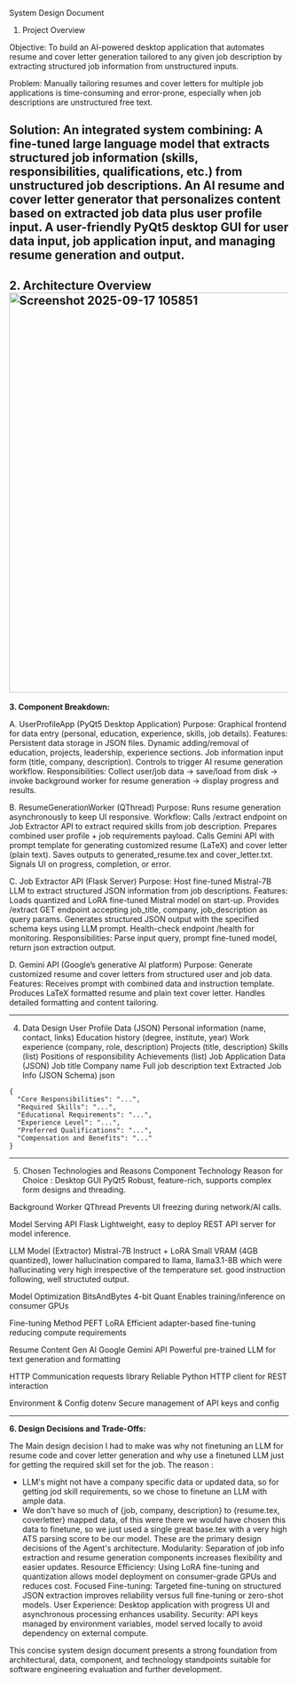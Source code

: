 System Design Document
1. Project Overview

Objective:
To build an AI-powered desktop application that automates resume and cover letter generation tailored to any given job description by extracting structured job information from unstructured inputs.

Problem:
Manually tailoring resumes and cover letters for multiple job applications is time-consuming and error-prone, especially when job descriptions are unstructured free text.

Solution:
An integrated system combining:
A fine-tuned large language model that extracts structured job information (skills, responsibilities, qualifications, etc.) from unstructured job descriptions.
An AI resume and cover letter generator that personalizes content based on extracted job data plus user profile input.
A user-friendly PyQt5 desktop GUI for user data input, job application input, and managing resume generation and output.
---
**2. Architecture Overview**
<img width="797" height="720" alt="Screenshot 2025-09-17 105851" src="https://github.com/user-attachments/assets/841798cf-6511-47df-aa3e-2afffc36e1ab" />
---
**3. Component Breakdown:**
   
A. UserProfileApp (PyQt5 Desktop Application)
Purpose: Graphical frontend for data entry (personal, education, experience, skills, job details).
Features:
Persistent data storage in JSON files.
Dynamic adding/removal of education, projects, leadership, experience sections.
Job information input form (title, company, description).
Controls to trigger AI resume generation workflow.
Responsibilities: Collect user/job data → save/load from disk → invoke background worker for resume generation → display progress and results.

B. ResumeGenerationWorker (QThread)
Purpose: Runs resume generation asynchronously to keep UI responsive.
Workflow:
Calls /extract endpoint on Job Extractor API to extract required skills from job description.
Prepares combined user profile + job requirements payload.
Calls Gemini API with prompt template for generating customized resume (LaTeX) and cover letter (plain text).
Saves outputs to generated_resume.tex and cover_letter.txt.
Signals UI on progress, completion, or error.

C. Job Extractor API (Flask Server)
Purpose: Host fine-tuned Mistral-7B LLM to extract structured JSON information from job descriptions.
Features:
Loads quantized and LoRA fine-tuned Mistral model on start-up.
Provides /extract GET endpoint accepting job_title, company, job_description as query params.
Generates structured JSON output with the specified schema keys using LLM prompt.
Health-check endpoint /health for monitoring.
Responsibilities: Parse input query, prompt fine-tuned model, return json extraction output.

D. Gemini API (Google’s generative AI platform)
Purpose: Generate customized resume and cover letters from structured user and job data.
Features:
Receives prompt with combined data and instruction template.
Produces LaTeX formatted resume and plain text cover letter.
Handles detailed formatting and content tailoring.

---
4. Data Design
User Profile Data (JSON)
Personal information (name, contact, links)
Education history (degree, institute, year)
Work experience (company, role, description)
Projects (title, description)
Skills (list)
Positions of responsibility
Achievements (list)
Job Application Data (JSON)
Job title
Company name
Full job description text
Extracted Job Info (JSON Schema)
json
```
{
  "Core Responsibilities": "...",
  "Required Skills": "...",
  "Educational Requirements": "...",
  "Experience Level": "...",
  "Preferred Qualifications": "...",
  "Compensation and Benefits": "..."
}
```
---
5. Chosen Technologies and Reasons
Component Technology Reason for Choice :
Desktop GUI	PyQt5 Robust, feature-rich, supports complex form designs and threading.

Background Worker QThread Prevents UI freezing during network/AI calls.

Model Serving API Flask	Lightweight, easy to deploy REST API server for model inference.

LLM Model (Extractor) Mistral-7B Instruct + LoRA Small VRAM (4GB quantized), lower hallucination compared to llama, llama3.1-8B which were hallucinating very high irrespective of the temperature set. good instruction following, well structuted output.

Model Optimization BitsAndBytes 4-bit Quant Enables training/inference on consumer GPUs

Fine-tuning Method PEFT LoRA Efficient adapter-based fine-tuning reducing compute requirements

Resume Content Gen AI Google Gemini API	Powerful pre-trained LLM for text generation and formatting

HTTP Communication	requests library Reliable Python HTTP client for REST interaction

Environment & Config dotenv	Secure management of API keys and config

---

**6. Design Decisions and Trade-Offs:**

The Main design decision I had to make was why not finetuning an LLM for resume code and cover letter generation and why use a finetuned LLM just for getting the required skill set for the job.
The reason :
* LLM's might not have a company specific data or updated data, so for getting jod skill requirements, so we chose to finetune an LLM with ample data.
* We don't have so much of {job, company, description} to {resume.tex, coverletter} mapped data, of this were there we would have chosen this data to finetune, so we just used a single great base.tex with a very high ATS parsing score to be our model.
  These are the primary design decisions of the Agent's architecture. 
Modularity: Separation of job info extraction and resume generation components increases flexibility and easier updates.
Resource Efficiency: Using LoRA fine-tuning and quantization allows model deployment on consumer-grade GPUs and reduces cost.
Focused Fine-tuning: Targeted fine-tuning on structured JSON extraction improves reliability versus full fine-tuning or zero-shot models.
User Experience: Desktop application with progress UI and asynchronous processing enhances usability.
Security: API keys managed by environment variables, model served locally to avoid dependency on external compute.

This concise system design document presents a strong foundation from architectural, data, component, and technology standpoints suitable for software engineering evaluation and further development.
